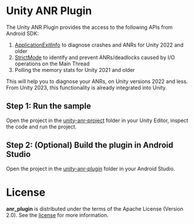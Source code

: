 # Unity ANR Plugin

The Unity ANR Plugin provides the access to the following APIs from Android SDK:

1. [ApplicationExitInfo](https://developer.android.com/reference/android/app/ApplicationExitInfo) to diagnose crashes
      and ANRs for Unity 2022 and older
2. [StrictMode](https://developer.android.com/topic/performance/vitals/anr#strict_mode) to identify and prevent
      ANRs/deadlocks caused by I/O operations on the Main Thread
3. Polling the memory stats for Unity 2021 and older

This will help you to diagnose your ANRs, on Unity versions 2022 and less. From Unity 2023, this functionality is
already integrated into Unity.

## Step 1: Run the sample
Open the project in the [unity-anr-project](unity-anr-project) folder in your Unity Editor, inspect the code and run the project.

## Step 2: (Optional) Build the plugin in Android Studio
Open the project in the [unity-anr-plugin](unity-anr-plugin) folder in your Android Studio.

# License
**anr_plugin** is distributed under the terms of the Apache License (Version 2.0). See the
[license](LICENSE.txt) for more information.
